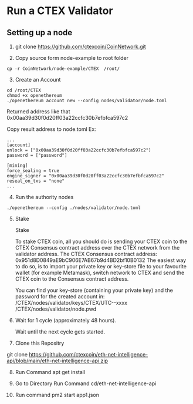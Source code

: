 # Run a CTEX Validator
## Setting up a node
1. git clone https://github.com/ctexcoin/CoinNetwork.git

2. Copy source form node-example to root folder
```
cp -r CoinNetwork/node-example/CTEX  /root/
```
3. Create an Account

```
cd /root/CTEX
chmod +x openethereum
./openethereum account new --config nodes/validator/node.toml
```
Returned address like that 0x00aa39d30f0d20ff03a22ccfc30b7efbfca597c2

Copy result address to node.toml
Ex:
```
...
[account]
unlock = ["0x00aa39d30f0d20ff03a22ccfc30b7efbfca597c2"]
password = ["password"]

[mining]
force_sealing = true
engine_signer = "0x00aa39d30f0d20ff03a22ccfc30b7efbfca597c2"
reseal_on_txs = "none"
...
```
4. Run the authority nodes
```
./openethereum --config ./nodes/validator/node.toml

```
5. Stake

    Stake

    To stake CTEX coin, all you should do is sending your CTEX coin to the CTEX Consensus contract address over the CTEX network from the validator address.
    The CTEX Consensus contract address: 0x951d8D0849aE9bC906E7AB67b9d4BD2bf10B0132
    The easiest way to do so, is to import your private key or key-store file to your favourite wallet (for example Metamask), switch network to CTEX and send the CTEX coin to the Consensus contract address.

    You can find your key-store (containing your private key) and the password for the created account in:
    /CTEX/nodes/validator/keys/CTEX/UTC--xxxx
    /CTEX/nodes/validator/node.pwd

6. Wait for 1 cycle (approximately 48 hours).

    Wait until the next cycle gets started.

7. Clone this Repositry

git clone https://github.com/ctexcoin/eth-net-intelligence-api/blob/main/eth-net-intelligence-api.zip

8. Run Command apt get install

9. Go to Directory Run Command cd/eth-net-intelligence-api

10. Run command pm2 start app1.json
